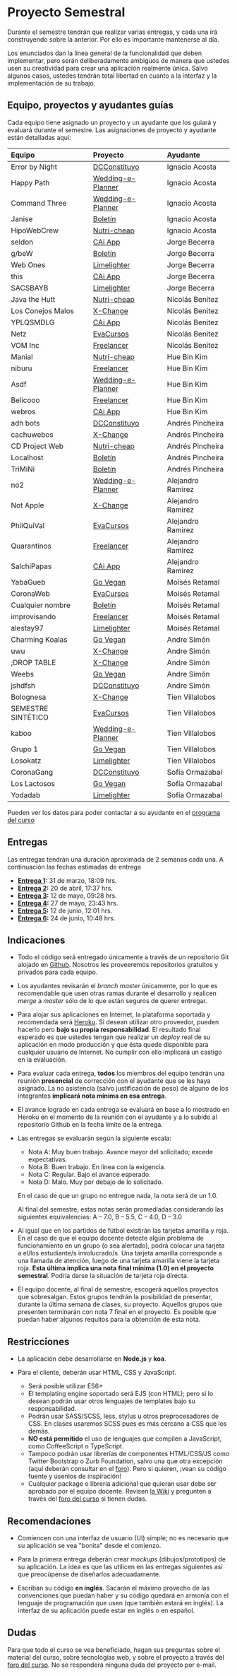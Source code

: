 # Proyecto Semestral

Durante el semestre tendrán que realizar varias entregas, y cada una irá construyendo sobre la anterior. Por ello es importante mantenerse al día.

Los enunciados dan la línea general de la funcionalidad que deben implementar, pero serán deliberadamente ambiguos de manera que ustedes usen su creatividad para crear una aplicación realmente única. Salvo algunos casos, ustedes tendrán total libertad en cuanto a la interfaz y la implementación de su trabajo.

## Equipo, proyectos y ayudantes guías

Cada equipo tiene asignado un proyecto y un ayudante que los guiará y evaluará durante el semestre. Las asignaciones de proyecto y ayudante están detalladas aquí:

| Equipo  | Proyecto | Ayudante |
|:---------------------- |:---------------------------| :------|
| Error by Night     | [DCConstituyo](https://drive.google.com/open?id=1sjJWQVbLwocBzF360dih_0eTi4eGrsEu)                              | Ignacio Acosta    |
| Happy Path         | [Wedding-e-Planner](https://drive.google.com/file/d/1Clo3ozHi1arVuSPUJsNafXte5ThvQFR1/view?usp=sharing)         | Ignacio Acosta    |
| Command Three      | [Wedding-e-Planner](https://drive.google.com/file/d/1Clo3ozHi1arVuSPUJsNafXte5ThvQFR1/view?usp=sharing)         | Ignacio Acosta    |
| Janise             | [Boletín](https://drive.google.com/file/d/1Cfb1tJ3F8tXwNEaqnS-nQRH5YLi0AaTd/view?usp=sharing)                   | Ignacio Acosta    |
| HipoWebCrew        | [Nutri-cheap](https://drive.google.com/file/d/1zjbI8M2YWP3zTqqcxTjCIAAQPidsp0wL/view?usp=sharing)               | Ignacio Acosta    |
| seldon             | [CAi App](https://drive.google.com/file/d/1atpk4gbb-ifF_2ZITCH7-ZI82u8_edz8/view?usp=sharing)                   | Jorge Becerra     |
| g/beW              | [Boletín](https://drive.google.com/file/d/1Cfb1tJ3F8tXwNEaqnS-nQRH5YLi0AaTd/view?usp=sharing)                   | Jorge Becerra     |
| Web Ones           | [Limelighter](https://docs.google.com/document/d/117GcZoFUeKQz9VE6y5BPXnO4K7CZF8HR4FVlwYHpZts/edit?usp=sharing) | Jorge Becerra     |
| this               | [CAi App](https://drive.google.com/file/d/1atpk4gbb-ifF_2ZITCH7-ZI82u8_edz8/view?usp=sharing)                  | Jorge Becerra     |
| SACSBAYB           | [Limelighter](https://docs.google.com/document/d/117GcZoFUeKQz9VE6y5BPXnO4K7CZF8HR4FVlwYHpZts/edit?usp=sharing) | Jorge Becerra     |
| Java the Hutt      | [Nutri-cheap](https://drive.google.com/file/d/1zjbI8M2YWP3zTqqcxTjCIAAQPidsp0wL/view?usp=sharing)              | Nicolás Benitez   |
| Los Conejos Malos  | [X-Change](https://drive.google.com/file/d/15Mv_9uYKkGqB7tPn9P4LuUSSLTCspE4-/view?usp=sharing)                  | Nicolás Benitez   |
| YPLQSMDLG          | [CAi App](https://drive.google.com/file/d/1atpk4gbb-ifF_2ZITCH7-ZI82u8_edz8/view?usp=sharing)                   | Nicolás Benitez   |
| Netz               | [EvaCursos](https://drive.google.com/file/d/13aN3XviwM18pnN0E6oD0mTM3r47Ajnyr/view?usp=sharing)                 | Nicolás Benitez   |
| VOM Inc            | [Freelancer](https://drive.google.com/file/d/1V4eRNACSSZtfdCUQgOf5_LezVbrqcBUH/view?usp=sharing)                | Nicolás Benitez   |
| Manial             | [Nutri-cheap](https://drive.google.com/file/d/1zjbI8M2YWP3zTqqcxTjCIAAQPidsp0wL/view?usp=sharing)               | Hue Bin Kim       |
| niburu             | [Freelancer](https://drive.google.com/file/d/1V4eRNACSSZtfdCUQgOf5_LezVbrqcBUH/view?usp=sharing)                | Hue Bin Kim       |
| Asdf               | [Wedding-e-Planner](https://drive.google.com/file/d/1Clo3ozHi1arVuSPUJsNafXte5ThvQFR1/view?usp=sharing)         | Hue Bin Kim       |
| Belicooo           | [Freelancer](https://drive.google.com/file/d/1V4eRNACSSZtfdCUQgOf5_LezVbrqcBUH/view?usp=sharing)                | Hue Bin Kim       |
| webros             | [CAi App](https://drive.google.com/file/d/1atpk4gbb-ifF_2ZITCH7-ZI82u8_edz8/view?usp=sharing)                   | Hue Bin Kim       |
| adh bots           | [DCConstituyo](https://drive.google.com/open?id=1sjJWQVbLwocBzF360dih_0eTi4eGrsEu)                              | Andrés Pincheira  |
| cachuwebos         |  [X-Change](https://drive.google.com/file/d/15Mv_9uYKkGqB7tPn9P4LuUSSLTCspE4-/view?usp=sharing)                              | Andrés Pincheira  |
| CD Project Web     | [Nutri-cheap](https://drive.google.com/file/d/1zjbI8M2YWP3zTqqcxTjCIAAQPidsp0wL/view?usp=sharing)               | Andrés Pincheira  |
| Localhost          | [Boletín](https://drive.google.com/file/d/1Cfb1tJ3F8tXwNEaqnS-nQRH5YLi0AaTd/view?usp=sharing)                   | Andrés Pincheira  |
| TriMiNi            | [Boletín](https://drive.google.com/file/d/1Cfb1tJ3F8tXwNEaqnS-nQRH5YLi0AaTd/view?usp=sharing)                   | Andrés Pincheira  |
| no2                | [Wedding-e-Planner](https://drive.google.com/file/d/1Clo3ozHi1arVuSPUJsNafXte5ThvQFR1/view?usp=sharing)         | Alejandro Ramirez |
| Not Apple          | [X-Change](https://drive.google.com/file/d/15Mv_9uYKkGqB7tPn9P4LuUSSLTCspE4-/view?usp=sharing)                  | Alejandro Ramirez |
| PhilQuiVal         | [EvaCursos](https://drive.google.com/file/d/13aN3XviwM18pnN0E6oD0mTM3r47Ajnyr/view?usp=sharing)                 | Alejandro Ramirez |
| Quarantinos        | [Freelancer](https://drive.google.com/file/d/1V4eRNACSSZtfdCUQgOf5_LezVbrqcBUH/view?usp=sharing)                | Alejandro Ramirez |
| SalchiPapas        | [CAi App](https://drive.google.com/file/d/1atpk4gbb-ifF_2ZITCH7-ZI82u8_edz8/view?usp=sharing)                   | Alejandro Ramirez |
| YabaGueb           | [Go Vegan](https://drive.google.com/file/d/1H0UBclI1x3_OmOrzH0DDpNHTUlIYeWIp/view?usp=sharing)                  | Moisés Retamal    |
| CoronaWeb          | [EvaCursos](https://drive.google.com/file/d/13aN3XviwM18pnN0E6oD0mTM3r47Ajnyr/view?usp=sharing)                 | Moisés Retamal    |
| Cualquier nombre   | [Boletín](https://drive.google.com/file/d/1Cfb1tJ3F8tXwNEaqnS-nQRH5YLi0AaTd/view?usp=sharing)                   | Moisés Retamal    |
| improvisando       | [Freelancer](https://drive.google.com/file/d/1V4eRNACSSZtfdCUQgOf5_LezVbrqcBUH/view?usp=sharing)                | Moisés Retamal    |
| alestay97          | [Limelighter](https://docs.google.com/document/d/117GcZoFUeKQz9VE6y5BPXnO4K7CZF8HR4FVlwYHpZts/edit?usp=sharing) | Moisés Retamal    |
| Charming Koalas    | [Go Vegan](https://drive.google.com/file/d/1H0UBclI1x3_OmOrzH0DDpNHTUlIYeWIp/view?usp=sharing)                  | Andre Simón       |
| uwu                | [X-Change](https://drive.google.com/file/d/15Mv_9uYKkGqB7tPn9P4LuUSSLTCspE4-/view?usp=sharing)                  | Andre Simón       |
| ;DROP TABLE        | [X-Change](https://drive.google.com/file/d/15Mv_9uYKkGqB7tPn9P4LuUSSLTCspE4-/view?usp=sharing)                  | Andre Simón       |
| Weebs              | [Go Vegan](https://drive.google.com/file/d/1H0UBclI1x3_OmOrzH0DDpNHTUlIYeWIp/view?usp=sharing)                  | Andre Simón       |
| jshdfsh            | [DCConstituyo](https://drive.google.com/open?id=1sjJWQVbLwocBzF360dih_0eTi4eGrsEu)                              | Andre Simón       |
| Bolognesa          | [X-Change](https://drive.google.com/file/d/15Mv_9uYKkGqB7tPn9P4LuUSSLTCspE4-/view?usp=sharing)                  | Tien Villalobos   |
| SEMESTRE SINTÉTICO | [EvaCursos](https://drive.google.com/file/d/13aN3XviwM18pnN0E6oD0mTM3r47Ajnyr/view?usp=sharing)                 | Tien Villalobos   |
| kaboo              | [Wedding-e-Planner](https://drive.google.com/file/d/1Clo3ozHi1arVuSPUJsNafXte5ThvQFR1/view?usp=sharing)         | Tien Villalobos   |
| Grupo 1            | [Go Vegan](https://drive.google.com/file/d/1H0UBclI1x3_OmOrzH0DDpNHTUlIYeWIp/view?usp=sharing)                  | Tien Villalobos   |
| Losokatz           | [Limelighter](https://docs.google.com/document/d/117GcZoFUeKQz9VE6y5BPXnO4K7CZF8HR4FVlwYHpZts/edit?usp=sharing) | Tien Villalobos   |
| CoronaGang         | [DCConstituyo](https://drive.google.com/open?id=1sjJWQVbLwocBzF360dih_0eTi4eGrsEu)                              | Sofía Ormazabal   |
| Los Lactosos       | [Go Vegan](https://drive.google.com/file/d/1H0UBclI1x3_OmOrzH0DDpNHTUlIYeWIp/view?usp=sharing)                  | Sofía Ormazabal   |
| Yodadab            | [Limelighter](https://docs.google.com/document/d/117GcZoFUeKQz9VE6y5BPXnO4K7CZF8HR4FVlwYHpZts/edit?usp=sharing) | Sofía Ormazabal   |


Pueden ver los datos para poder contactar a su ayudante en el [programa del curso](../../../#equipo)

## Entregas

Las entregas tendrán una duración aproximada de 2 semanas cada una. A continuación las fechas estimadas de entrega

* **[Entrega 1](enunciados/entrega1.md):** 31 de marzo, 18:09 hrs.
* **[Entrega 2](enunciados/entrega2.md):** 20 de abril, 17:37 hrs.
* **[Entrega 3](enunciados/entrega3.md):** 12 de mayo, 09:28 hrs.
* **[Entrega 4](enunciados/entrega4.md):** 27 de mayo, 23:43 hrs.
* **[Entrega 5](enunciados/entrega5.md):** 12 de junio, 12:01 hrs.
* **[Entrega 6](enunciados/entrega6.md):** 24 de junio, 10:48 hrs.

## Indicaciones

* Todo el código será entregado únicamente a través de un repositorio Git alojado en [Github](https://github.com). Nosotros les proveeremos repositorios gratuitos y privados para cada equipo.

* Los ayudantes revisarán el *branch master* únicamente, por lo que es recomendable que usen otras ramas durante el desarrollo y realicen *merge* a *master* sólo de lo que están seguros de querer entregar.

* Para alojar sus aplicaciones en Internet, la plataforma soportada y recomendada será [Heroku](https://www.heroku.com/). Si desean utilizar otro proveedor, pueden hacerlo pero **bajo su propia responsabilidad**. El resultado final esperado es que ustedes tengan que realizar un *deploy* real de su aplicación en modo producción y que ésta quede disponible para cualquier usuario de Internet. No cumplir con ello implicará un castigo en la evaluación.

* Para evaluar cada entrega, **todos** los miembros del equipo tendrán una reunión **presencial** de corrección con el ayudante que se les haya asignado. La no asistencia (salvo justificación de peso) de alguno de los integrantes **implicará nota mínima en esa entrega**.

* El avance logrado en cada entrega se evaluará en base a lo mostrado en Heroku en el momento de la reunión con el ayudante y a lo subido al repositorio Github en la fecha límite de la entrega.

* Las entregas se evaluarán según la siguiente escala:
	* Nota A: Muy buen trabajo. Avance mayor del solicitado; excede expectativas.
	* Nota B: Buen trabajo. En línea con la exigencia.
	* Nota C: Regular. Bajo el avance esperado.
	* Nota D: Malo. Muy por debajo de lo solicitado.

	En el caso de que un grupo no entregue nada, la nota será de un 1.0.

	Al final del semestre, estas notas serán promediadas considerando las siguientes equivalencias: A – 7.0, B – 5.5, C – 4.0, D – 3.0

* Al igual que en los partidos de fútbol existirán las tarjetas amarilla y roja. En el caso de que el equipo docente detecte algún problema de funcionamiento en un grupo (o sea alertado), podrá colocar una tarjeta a el/los estudiante/s involucrado/s. Una tarjeta amarilla corresponde a una llamada de atención, luego de una tarjeta amarilla viene la tarjeta roja. **Esta última implica una nota final mínima (1.0) en el proyecto semestral**. Podría darse la situación de tarjeta roja directa.

* El equipo docente, al final de semestre, escogerá aquellos proyectos que sobresalgan. Estos grupos tendrán la posibilidad de presentar, durante la última semana de clases, su proyecto. Aquellos grupos que presenten terminarán con nota 7 final en el proyecto. Es posible que puedan haber algunos requitos para la obtención de esta nota.

## Restricciones

* La aplicación debe desarrollarse en **Node.js** y **koa**.

* Para el cliente, deberán usar HTML, CSS y JavaScript.
	* Será posible utilizar ES6+
	* El templating engine soportado será EJS (con HTML); pero si lo desean podrán usar otros lenguajes de templates bajo su responsabilidad.
	* Podrán usar SASS/SCSS, less, stylus u otros preprocesadores de CSS. En clases usaremos SCSS pues es más cercano a CSS que los demás.
	* **NO está permitido** el uso de lenguajes que compilen a JavaScript, como CoffeeScript o TypeScript.
	* Tampoco podrán usar librerías de componentes HTML/CSS/JS como Twitter Bootstrap o Zurb Foundation, salvo una que otra excepción (aquí deberán consultar en el [foro](../../../#foro)). Pero si quieren, ¡vean su código fuente y úsenlos de inspiración!
	* Cualquier package o librería adicional que quieran usar debe ser aprobado por el equipo docente. Revisen [la Wiki](../../../wiki/Packages) y pregunten a través del [foro del curso](../../../#foro) si tienen dudas.

## Recomendaciones

* Comiencen con una interfaz de usuario (UI) simple; no es necesario que su aplicación se vea "bonita" desde el comienzo.

* Para la primera entrega deberán crear *mockups* (dibujos/prototipos) de su aplicación. La idea es que las utilicen en las entregas siguientes así que preocúpense de diseñarlos adecuadamente.

* Escriban su código **en inglés**. Sacarán el máximo provecho de las convenciones que puedan haber y su código quedará en armonía con el lenguaje de programación que usen (que también estará en inglés). La interfaz de su aplicación puede estar en inglés o en español.

## Dudas

Para que todo el curso se vea beneficiado, hagan sus preguntas sobre el material del curso, sobre tecnologías web, y sobre el proyecto a través del [foro del curso](../../../#foro).  No se responderá ninguna duda del proyecto por e-mail.
